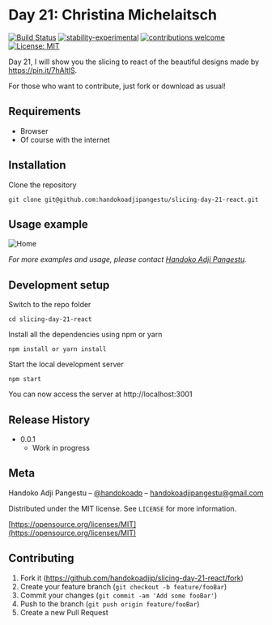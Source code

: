 # Day 21: Christina Michelaitsch

[![Build Status](https://travis-ci.org/dwyl/esta.svg?branch=master)](https://github.com/handokoadjip/slicing-day-21-react)
[![stability-experimental](https://img.shields.io/badge/stability-experimental-orange.svg)](https://github.com/handokoadjip/slicing-day-21-react)
[![contributions welcome](https://img.shields.io/badge/contributions-welcome-brightgreen.svg?style=flat)](https://github.com/handokoadjip/slicing-day-21-react/fork)
[![License: MIT](https://img.shields.io/badge/License-MIT-yellow.svg)](https://opensource.org/licenses/MIT)

Day 21, I will show you the slicing to react of the beautiful designs made by https://pin.it/7hAltlS.

For those who want to contribute, just fork or download as usual!

## Requirements

- Browser
- Of course with the internet

## Installation

Clone the repository

    git clone git@github.com:handokoadjipangestu/slicing-day-21-react.git

## Usage example

![Home](https://bebaskripsi.000webhostapp.com/slicing-day-21/home.png)

_For more examples and usage, please contact [Handoko Adji Pangestu](https://www.instagram.com/handokoadp/)._

## Development setup

Switch to the repo folder

    cd slicing-day-21-react

Install all the dependencies using npm or yarn

    npm install or yarn install

Start the local development server

    npm start

You can now access the server at http://localhost:3001

## Release History

- 0.0.1
  - Work in progress

## Meta

Handoko Adji Pangestu – [@handokoadp](https://www.instagram.com/handokoadp/) – handokoadjipangestu@gmail.com

Distributed under the MIT license. See `LICENSE` for more information.

[https://opensource.org/licenses/MIT](https://opensource.org/licenses/MIT)

## Contributing

1. Fork it (<https://github.com/handokoadjip/slicing-day-21-react/fork>)
2. Create your feature branch (`git checkout -b feature/fooBar`)
3. Commit your changes (`git commit -am 'Add some fooBar'`)
4. Push to the branch (`git push origin feature/fooBar`)
5. Create a new Pull Request
